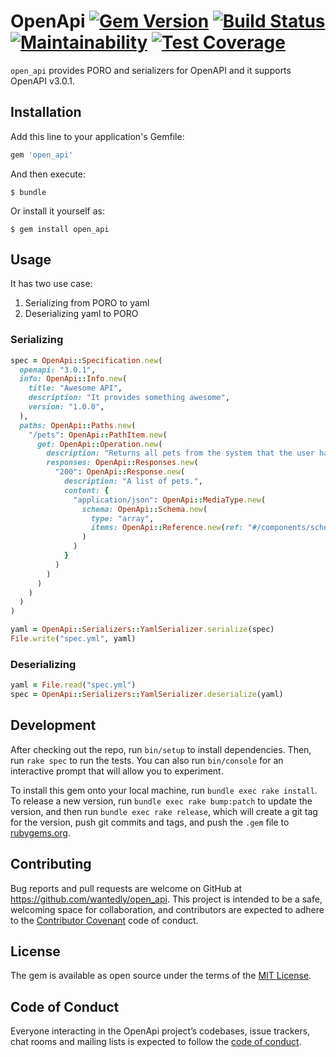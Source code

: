 # OpenApi [![Gem Version](https://badge.fury.io/rb/open_api.svg)](https://badge.fury.io/rb/open_api) [![Build Status](https://travis-ci.org/wantedly/open_api.svg?branch=master)](https://travis-ci.org/wantedly/open_api) [![Maintainability](https://api.codeclimate.com/v1/badges/dc4713a3cb67f6edce65/maintainability)](https://codeclimate.com/github/wantedly/open_api/maintainability) [![Test Coverage](https://api.codeclimate.com/v1/badges/dc4713a3cb67f6edce65/test_coverage)](https://codeclimate.com/github/wantedly/open_api/test_coverage)

`open_api` provides PORO and serializers for OpenAPI and it supports OpenAPI v3.0.1.

## Installation

Add this line to your application's Gemfile:

```ruby
gem 'open_api'
```

And then execute:

    $ bundle

Or install it yourself as:

    $ gem install open_api

## Usage
It has two use case:

1. Serializing from PORO to yaml
2. Deserializing yaml to PORO

### Serializing

```rb
spec = OpenApi::Specification.new(
  openapi: "3.0.1",
  info: OpenApi::Info.new(
    title: "Awesome API",
    description: "It provides something awesome",
    version: "1.0.0",
  ),
  paths: OpenApi::Paths.new(
    "/pets": OpenApi::PathItem.new(
      get: OpenApi::Operation.new(
        description: "Returns all pets from the system that the user has access to",
        responses: OpenApi::Responses.new(
          "200": OpenApi::Response.new(
            description: "A list of pets.",
            content: {
              "application/json": OpenApi::MediaType.new(
                schema: OpenApi::Schema.new(
                  type: "array",
                  items: OpenApi::Reference.new(ref: "#/components/schemas/pet"),
                )
              )
            }
          )
        )
      )
    )
  )
)

yaml = OpenApi::Serializers::YamlSerializer.serialize(spec)
File.write("spec.yml", yaml)
```

### Deserializing

```rb
yaml = File.read("spec.yml")
spec = OpenApi::Serializers::YamlSerializer.deserialize(yaml)
```

## Development

After checking out the repo, run `bin/setup` to install dependencies. Then, run `rake spec` to run the tests. You can also run `bin/console` for an interactive prompt that will allow you to experiment.

To install this gem onto your local machine, run `bundle exec rake install`. To release a new version, run `bundle exec rake bump:patch` to update the version, and then run `bundle exec rake release`, which will create a git tag for the version, push git commits and tags, and push the `.gem` file to [rubygems.org](https://rubygems.org).

## Contributing

Bug reports and pull requests are welcome on GitHub at https://github.com/wantedly/open_api. This project is intended to be a safe, welcoming space for collaboration, and contributors are expected to adhere to the [Contributor Covenant](http://contributor-covenant.org) code of conduct.

## License

The gem is available as open source under the terms of the [MIT License](https://opensource.org/licenses/MIT).

## Code of Conduct

Everyone interacting in the OpenApi project’s codebases, issue trackers, chat rooms and mailing lists is expected to follow the [code of conduct](https://github.com/wantedly/open_api/blob/master/CODE_OF_CONDUCT.md).
